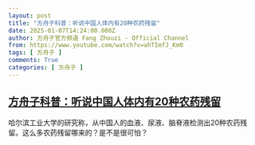 ```yaml
---
layout: post
title: "方舟子科普：听说中国人体内有20种农药残留"
date: 2025-01-07T14:24:00.000Z
author: 方舟子官方频道 Fang Zhouzi - Official Channel
from: https://www.youtube.com/watch?v=ahTImfJ_Km0
tags: [ 方舟子 ]
comments: True
categories: [ 方舟子 ]
---
```

<!--1736259840000-->
[方舟子科普：听说中国人体内有20种农药残留](https://www.youtube.com/watch?v=ahTImfJ_Km0)
------

<div>
哈尔滨工业大学的研究称，从中国人的血液、尿液、脑脊液检测出20种农药残留。这么多农药残留哪来的？是不是很可怕？
</div>
